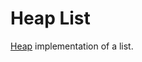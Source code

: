 Heap List
================
[Heap](http://en.wikipedia.org/wiki/Heap_%28data_structure%29) implementation of a list.
